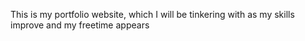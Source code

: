 This is my portfolio website, which I will be tinkering with as my skills improve and my freetime appears
